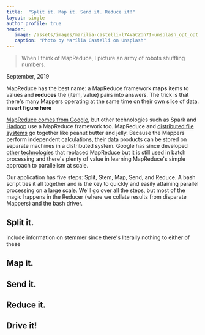 ```yaml
---
title:  "Split it. Map it. Send it. Reduce it!"
layout: single
author_profile: true
header:
   image: /assets/images/marilia-castelli-l74VaCZon7I-unsplash_opt_opt.jpg
   caption: "Photo by Marília Castelli on Unsplash"
---
```


>When I think of MapReduce, I picture an army of robots shuffling numbers.

September, 2019

MapReduce has the best name: a MapReduce framework **maps** items to values and **reduces** the (item, value) pairs into answers. The trick is that there's many Mappers operating at the same time on their own slice of data. **insert figure here**

[MapReduce comes from Google](https://ai.google/research/pubs/pub62), but other technologies such as Spark and [Hadoop](https://www.tutorialspoint.com/hadoop/hadoop_mapreduce.htm) use a MapReduce framework too. MapReduce and [distributed file systems](https://kkunapuli.github.io/_pages/dfs/distributed_system/) go together like peanut butter and jelly. Because the Mappers perform independent calculations, their data products can be stored on separate machines in a distributed system. Google has since developed [other technologies](https://ai.google/research/pubs/pub41378) that replaced MapReduce but it is still used in batch processing and there's plenty of value in learning MapReduce's simple approach to parallelism at scale.

Our application has five steps: Split, Stem, Map, Send, and Reduce. A bash script ties it all together and is the key to quickly and easily attaining parallel processing on a large scale. We'll go over all the steps, but most of the magic happens in the Reducer (where we collate results from disparate Mappers) and the bash driver.

## Split it.
include information on stemmer since there's literally nothing to either of these

## Map it.

## Send it.

## Reduce it.

## Drive it!
